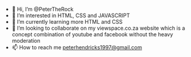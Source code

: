 - 👋 Hi, I’m @PeterTheRock
- 👀 I’m interested in HTML, CSS and JAVASCRIPT
- 🌱 I’m currently learning more HTML and CSS
- 💞️ I’m looking to collaborate on my viewspace.co.za website which is a concept combination of youtube and facebook without the heavy moderation
- 📫 How to reach me peterhendricks1997@gmail.com

<!---
PeterTheRock/PeterTheRock is a ✨ special ✨ repository because its `README.md` (this file) appears on your GitHub profile.
You can click the Preview link to take a look at your changes.
--->
